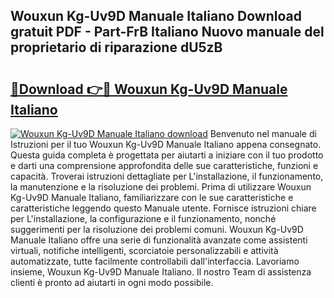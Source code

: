 ## Wouxun Kg-Uv9D Manuale Italiano Download gratuit PDF - Part-FrB Italiano Nuovo manuale del proprietario di riparazione dU5zB

# <h2><a href="http://df91kr.blite.top/?on=Wouxun+Kg-Uv9D+Manuale+Italiano">🔗Download 👉🔴 Wouxun Kg-Uv9D Manuale Italiano</a></h2>

[![Wouxun Kg-Uv9D Manuale Italiano download](https://i.imgur.com/lujVjoI.png)](http://df91kr.blite.top/?on=Wouxun+Kg-Uv9D+Manuale+Italiano)
Benvenuto nel manuale di Istruzioni per il tuo Wouxun Kg-Uv9D Manuale Italiano appena consegnato. Questa guida completa è progettata per aiutarti a iniziare con il tuo prodotto e darti una comprensione approfondita delle sue caratteristiche, funzioni e capacità. Troverai istruzioni dettagliate per L'installazione, il funzionamento, la manutenzione e la risoluzione dei problemi. Prima di utilizzare Wouxun Kg-Uv9D Manuale Italiano, familiarizzare con le sue caratteristiche e caratteristiche leggendo questo Manuale utente. Fornisce istruzioni chiare per L'installazione, la configurazione e il funzionamento, nonché suggerimenti per la risoluzione dei problemi comuni. Wouxun Kg-Uv9D Manuale Italiano offre una serie di funzionalità avanzate come assistenti virtuali, notifiche intelligenti, scorciatoie personalizzabili e attività automatizzate, tutte facilmente controllabili dall'interfaccia. Lavoriamo insieme, Wouxun Kg-Uv9D Manuale Italiano. Il nostro Team di assistenza clienti è pronto ad aiutarti in ogni modo possibile.
